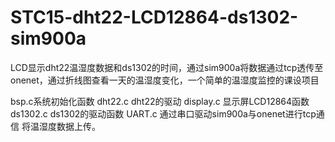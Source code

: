 # STC15-dht22-LCD12864-ds1302-sim900a

LCD显示dht22温湿度数据和ds1302的时间，通过sim900a将数据通过tcp透传至onenet，通过折线图查看一天的温湿度变化，一个简单的温湿度监控的课设项目

bsp.c系统初始化函数
dht22.c dht22的驱动
display.c 显示屏LCD12864函数
ds1302.c  ds1302的驱动函数
UART.c  通过串口驱动sim900a与onenet进行tcp通信 将温湿度数据上传。
